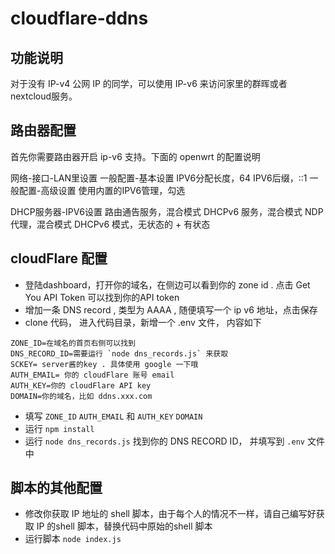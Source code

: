 # cloudflare-ddns

## 功能说明

对于没有 IP-v4 公网 IP 的同学，可以使用 IP-v6 来访问家里的群晖或者nextcloud服务。

## 路由器配置

首先你需要路由器开启 ip-v6 支持。下面的 openwrt 的配置说明

网络-接口-LAN里设置
一般配置-基本设置
IPV6分配长度，64
IPV6后缀，::1
一般配置-高级设置
使用内置的IPV6管理，勾选

DHCP服务器-IPV6设置
路由通告服务，混合模式
DHCPv6 服务，混合模式
NDP 代理，混合模式
DHCPv6 模式，无状态的 + 有状态

## cloudFlare 配置

- 登陆dashboard，打开你的域名，在侧边可以看到你的 zone id . 点击 Get You API Token 可以找到你的API token
- 增加一条 DNS record , 类型为 AAAA , 随便填写一个 ip v6 地址，点击保存
- clone 代码， 进入代码目录，新增一个 .env 文件， 内容如下

```
ZONE_ID=在域名的首页右侧可以找到
DNS_RECORD_ID=需要运行 `node dns_records.js` 来获取
SCKEY= server酱的key . 具体使用 google 一下哦
AUTH_EMAIL= 你的 cloudFlare 账号 email
AUTH_KEY=你的 cloudFlare API key
DOMAIN=你的域名，比如 ddns.xxx.com

```
- 填写 `ZONE_ID` `AUTH_EMAIL` 和 `AUTH_KEY` `DOMAIN`
- 运行 `npm install`
- 运行 `node dns_records.js` 找到你的 DNS RECORD ID， 并填写到 `.env` 文件中

## 脚本的其他配置

- 修改你获取 IP 地址的 shell 脚本，由于每个人的情况不一样，请自己编写好获取 IP  的shell 脚本，替换代码中原始的shell 脚本
- 运行脚本 `node index.js`






